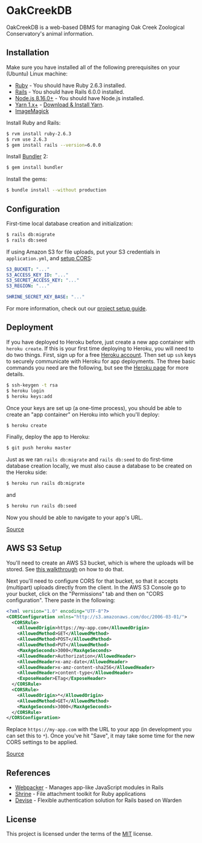 # OakCreekDB

OakCreekDB is a web-based DBMS for managing Oak Creek Zoological Conservatory's animal information.
## Installation

Make sure you have installed all of the following prerequisites on your (Ubuntu) Linux machine:
* [Ruby](https://www.ruby-lang.org/en/) - You should have Ruby 2.6.3 installed.
* [Rails](https://rubyonrails.org/) - You should have Rails 6.0.0 installed.
* [Node.js 8.16.0+](https://nodejs.org/en/) - You should have Node.js installed.
* [Yarn 1.x+](https://yarnpkg.com/lang/en/) - [Download & Install Yarn](https://yarnpkg.com/lang/en/docs/install/#debian-stable).
* [ImageMagick](https://imagemagick.org/script/download.php)

Install Ruby and Rails:
```bash
$ rvm install ruby-2.6.3
$ rvm use 2.6.3
$ gem install rails --version=6.0.0
```

Install [Bundler](https://bundler.io/) 2:

```bash
$ gem install bundler
```
Install the gems:

```bash
$ bundle install --without production
```

## Configuration

First-time local database creation and initialization:

```bash
$ rails db:migrate
$ rails db:seed
```

If using Amazon S3 for file uploads, put your S3 credentials in `application.yml`, and [setup CORS](http://docs.aws.amazon.com/AmazonS3/latest/dev/cors.html):
```yaml
S3_BUCKET: "..."
S3_ACCESS_KEY_ID: "..."
S3_SECRET_ACCESS_KEY: "..."
S3_REGION: "..."

SHRINE_SECRET_KEY_BASE: "..."
```

<!--
If using Amazon S3 for file uploads, run `rails credentials:edit` and put your S3 credentials, and [setup CORS](http://docs.aws.amazon.com/AmazonS3/latest/dev/cors.html):

```yaml
access_key_id: "..."
secret_access_key: "..."
region: "..."
bucket: "..."

secret_key_base "..."
```
-->
For more information, check out our [project setup guide](https://github.com/Kishanpa3/OakCreekDB/wiki/Project-Setup).
## Deployment

If you have deployed to Heroku before, just create a new app container with `heroku create`.  If this is your first time deploying to Heroku, you will need to do two things.  First, sign up for a free [Heroku account](http://heroku.com).  Then set up `ssh` keys to securely communicate with Heroku for app deployments.  The three basic commands you need are the following, but see the [Heroku page](https://devcenter.heroku.com/articles/heroku-cli) for more details.

```bash
$ ssh-keygen -t rsa
$ heroku login
$ heroku keys:add
```

Once your keys are set up (a one-time process), you should be able to create an "app container" on Heroku into which you'll deploy:

```bash
$ heroku create
```

Finally, deploy the app to Heroku:

```bash
$ git push heroku master
```

<!--If you have problems deploying to Heroku, please see this [post](https://stackoverflow.com/questions/13083399/heroku-deployment-failed-because-of-sqlite3-gem-error).-->

Just as we ran `rails db:migrate` and `rails db:seed` to do first-time database creation locally, we must also cause a database to be created on the Heroku side:

```bash
$ heroku run rails db:migrate
```

and

```bash
$ heroku run rails db:seed
```

Now you should be able to navigate to your app's URL. 

[Source](https://github.com/saasbook/rottenpotatoes-rails-intro/blob/master/instructions/docs/part_0_B.md)

## AWS S3 Setup

You'll need to create an AWS S3 bucket, which is where the uploads will be
stored. See [this walkthrough](https://docs.aws.amazon.com/AmazonS3/latest/dev/walkthrough1.html#walkthrough1-create-bucket) on how to do that.

Next you'll need to configure CORS for that bucket, so that it accepts (multipart) uploads
directly from the client. In the AWS S3 Console go to your bucket, click on the
"Permissions" tab and then on "CORS configuration". There paste in the following:

```xml
<?xml version="1.0" encoding="UTF-8"?>
<CORSConfiguration xmlns="http://s3.amazonaws.com/doc/2006-03-01/">
  <CORSRule>
    <AllowedOrigin>https://my-app.com</AllowedOrigin>
    <AllowedMethod>GET</AllowedMethod>
    <AllowedMethod>POST</AllowedMethod>
    <AllowedMethod>PUT</AllowedMethod>
    <MaxAgeSeconds>3000</MaxAgeSeconds>
    <AllowedHeader>Authorization</AllowedHeader>
    <AllowedHeader>x-amz-date</AllowedHeader>
    <AllowedHeader>x-amz-content-sha256</AllowedHeader>
    <AllowedHeader>content-type</AllowedHeader>
    <ExposeHeader>ETag</ExposeHeader>
  </CORSRule>
  <CORSRule>
    <AllowedOrigin>*</AllowedOrigin>
    <AllowedMethod>GET</AllowedMethod>
    <MaxAgeSeconds>3000</MaxAgeSeconds>
  </CORSRule>
</CORSConfiguration>
```

Replace `https://my-app.com` with the URL to your app (in development you can
set this to `*`). Once you've hit "Save", it may take some time for the new
CORS settings to be applied.

[Source](https://github.com/janko/uppy-s3_multipart/blob/master/README.md)

## References
* [Webpacker](https://github.com/rails/webpacker) - Manages app-like JavaScript modules in Rails
* [Shrine](https://github.com/shrinerb/shrine) - File attachment toolkit for Ruby applications
* [Devise](https://github.com/plataformatec/devise) - Flexible authentication solution for Rails based on Warden

## License
This project is licensed under the terms of the [MIT](https://choosealicense.com/licenses/mit/) license.
